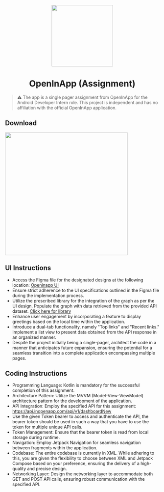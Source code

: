 <div align="center">

  <img heigh="200" width="200" src="https://github.com/user-attachments/assets/60307d96-7f47-4c28-aaa7-12ce99cbf0b8">
 
# OpenInApp (Assignment)

</div>

> ⚠️ The app is a single pager assignment from OpenInApp for the Android Developer Intern role. This project is independent and has no affiliation with the official OpenInApp application.

## Download

<a href="https://github.com/subhajit-rajak/assignment-openinapp/releases/download/v.1.0.0/OpenInApp.v1.0.0.apk">
<img src="https://github.com/user-attachments/assets/e23364a5-6bd1-4c85-b7a5-5a337af46a56" width="400" /> 
</a>

## UI Instructions
- Access the Figma file for the designated designs at the following location: [Openinapp UI](https://ios.openinapp.co/UITemp)
- Ensure strict adherence to the UI specifications outlined in the Figma file during the implementation process.
- Utilize the prescribed library for the integration of the graph as per the UI design. Populate the graph with data retrieved from the provided API dataset. [Click here for library](https://github.com/PhilJay/MPAndroidChart)
- Enhance user engagement by incorporating a feature to display greetings based on the local time within the application.
- Introduce a dual-tab functionality, namely "Top links" and "Recent links." Implement a list view to present data obtained from the API response in an organized manner.
- Despite the project initially being a single-pager, architect the code in a manner that anticipates future expansion, ensuring the potential for a seamless transition into a complete application encompassing multiple pages.

## Coding Instructions
- Programming Language: Kotlin is mandatory for the successful completion of this assignment.
- Architecture Pattern: Utilize the MVVM (Model-View-ViewModel) architecture pattern for the development of the application.
- API Integration: Employ the specified API for this assignment: https://api.inopenapp.com/api/v1/dashboardNew
- Use the given Token bearer to access and authenticate the API, the bearer token should be used in such a way that you have to use the token for multiple unique API calls.
- Token Management: Ensure that the bearer token is read from local storage during runtime.
- Navigation: Employ Jetpack Navigation for seamless navigation between fragments within the application.
- Codebase: The entire codebase is currently in XML. While adhering to this, you are given the flexibility to choose between XML and Jetpack Compose based on your preference, ensuring the delivery of a high-quality and precise design.
- Networking Layer: Design the networking layer to accommodate both GET and POST API calls, ensuring robust communication with the specified API.
